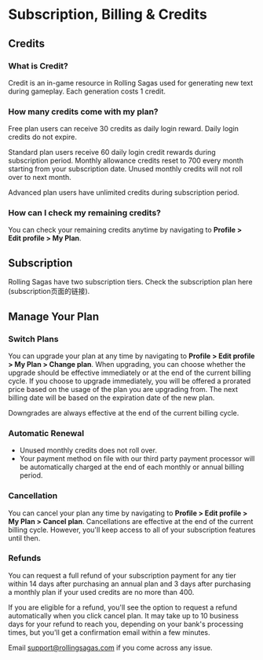 # Subscription, Billing & Credits

## Credits
### What is Credit?
Credit is an in-game resource in Rolling Sagas used for generating new text during gameplay. Each generation costs 1 credit. 

### How many credits come with my plan?
Free plan users can receive 30 credits as daily login reward. Daily login credits do not expire.

Standard plan users receive 60 daily login credit rewards during subscription period. Monthly allowance credits reset to 700 every month starting from your subscription date. Unused monthly credits will not roll over to next month.

Advanced plan users have unlimited credits during subscription period.

### How can I check my remaining credits?
You can check your remaining credits anytime by navigating to **Profile > Edit profile > My Plan**.

## Subscription 
Rolling Sagas have two subscription tiers. Check the subscription plan here (subscription页面的链接).

## Manage Your Plan

### Switch Plans

You can upgrade your plan at any time by navigating to **Profile > Edit profile > My Plan > Change plan**. When upgrading, you can choose whether the upgrade should be effective immediately or at the end of the current billing cycle. If you choose to upgrade immediately, you will be offered a prorated price based on the usage of the plan you are upgrading from. The next billing date will be based on the expiration date of the new plan.

Downgrades are always effective at the end of the current billing cycle.

### Automatic Renewal
- Unused monthly credits does not roll over.
- Your payment method on file with our third party payment processor will be automatically charged at the end of each monthly or annual billing period.

### Cancellation
You can cancel your plan any time by navigating to **Profile > Edit profile > My Plan > Cancel plan**. 
Cancellations are effective at the end of the current billing cycle. However, you'll keep access to all of your subscription features until then.

### Refunds
You can request a full refund of your subscription payment for any tier within 14 days after purchasing an annual plan and 3 days after purchasing a monthly plan if your used credits are no more than 400.

If you are eligible for a refund, you'll see the option to request a refund automatically when you click cancel plan. It may take up to 10 business days for your refund to reach you, depending on your bank's processing times, but you'll get a confirmation email within a few minutes.

Email support@rollingsagas.com if you come across any issue.

